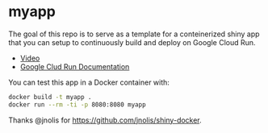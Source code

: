 # myapp

The goal of this repo is to serve as a template for a conteinerized shiny app that you can setup to continuously build and deploy on Google Cloud Run. 

* [Video](https://youtu.be/PRKOMCCOlI0)
* [Google Clud Run Documentation](https://cloud.google.com/run/docs)

You can test this app in a Docker container with:

```bash
docker build -t myapp .
docker run --rm -ti -p 8080:8080 myapp
```

Thanks @jnolis for https://github.com/jnolis/shiny-docker.
